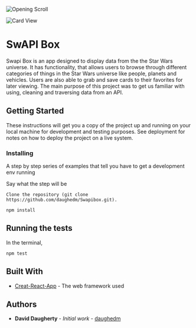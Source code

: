 ![Opening Scroll](./src/Assets/images/openingscreen)

![Card View](./src/Assets/images/cardscreen)


# SwAPI Box

Swapi Box is an app designed to display data from the the Star Wars universe.  It has functionality, that allows users to browse through different categories of things in the Star Wars universe like people, planets and vehicles.  Users are also able to grab and save cards to their favorites for later viewing. The main purpose of this project was to get us familiar with using, cleaning and traversing data from an API.



## Getting Started

These instructions will get you a copy of the project up and running on your local machine for development and testing purposes. See deployment for notes on how to deploy the project on a live system.


### Installing

A step by step series of examples that tell you have to get a development env running

Say what the step will be

```
Clone the repository (git clone https://github.com/daughedm/Swapibox.git).
```
```
npm install
```

## Running the tests

In the terminal, 

```
npm test
```

## Built With

* [Creat-React-App](https://github.com/facebook/create-react-app) - The web framework used

## Authors

* **David Daugherty** - *Initial work* - [daughedm](https://github.com/daughedm)
